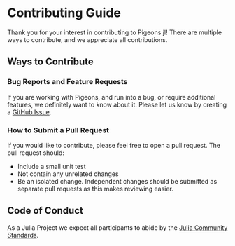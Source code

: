 # Contributing Guide

Thank you for your interest in contributing to Pigeons.jl! There are multiple ways to contribute, and we appreciate all contributions.

## Ways to Contribute

### Bug Reports and Feature Requests

If you are working with Pigeons, and run into a bug, or require additional features, we definitely want to know about it. Please let us know by creating a [GitHub Issue](https://github.com/PigeonsAD/Pigeons.jl/issues).

### How to Submit a Pull Request

If you would like to contribute, please feel free to open a pull request. The pull request should:

- Include a small unit test
- Not contain any unrelated changes
- Be an isolated change. Independent changes should be submitted as separate pull requests as this makes reviewing easier.

## Code of Conduct

As a Julia Project we expect all participants to abide by the [Julia Community Standards](https://julialang.org/community/standards/).

